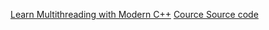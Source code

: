 [Learn Multithreading with Modern C++](https://www.udemy.com/course/learn-modern-cplusplus-concurrency/)
[Cource Source code](https://github.com/JamesRaynard/Multithreading-Cpp-Course)